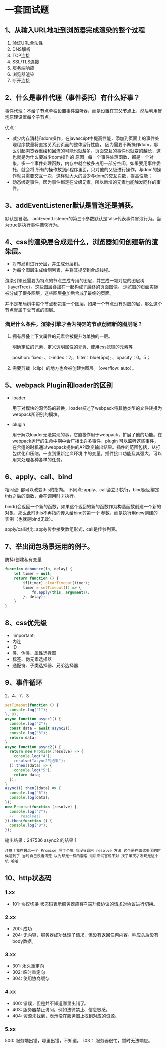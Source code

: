 # 一套面试题
## 1、从输入URL地址到浏览器完成渲染的整个过程
1. 验证URL合法性
2. DNS解析
3. TCP连接
4. SSL/TLS连接
5. 服务端响应
6. 浏览器渲染
7. 断开连接

## 2、什么是事件代理（事件委托）有什么好事？

事件代理：不给子节点单独设置事件监听器，而是设置在其父节点上，然后利用冒泡原理设置每个子节点。

优点：
- 减少内存消耗和dom操作，在javascript中提高性能，添加到页面上的事件处理程序数量将直接关系到页面的整体运行性能，
因为需要不断操作dom，那么引起浏览器重绘和回流的可能也就越多，页面交互的事件也就变的越长，这也就是为什么要减少dom操作的
原因。每一个事件处理函数，都是一个对象，多一个事件处理函数，内存中就会被多占用一部分空间。如果要用事件委托，就会将
所有的操作放到js程序里面，只对他的父级进行操作，与dom的操作就只需要交互一次，这样就大大的减少与dom的交互次数，提高性能；
- 动态绑定事件，因为事件绑定在父级元素，所以新增的元素也能触发同样的事件。

## 3、addEventListener默认是冒泡还是捕获。

默认是冒泡。
addEventListener的第三个参数默认是false代表事件冒泡行为。当为true是执行事件捕获行为。

## 4、css的渲染层合成是什么，浏览器如何创建新的渲染层。

- 对布局树进行分层，并生成分层树。
- 为每个图层生成绘制列表，并将其提交到合成线程。

渲染引擎还需要为特点的节点生成专用的图层，并生成一颗对应的图层树（layerTree）。这些图层叠加在一起构成了最终的页面图像。
浏览器的页面实际被分成了很多图层，这些图层叠加后合成了最终的页面。

并不是布局树中每个节点都包含一个图层，如果一个节点没有对应的层，那么这个节点就属于父节点的图层。

### 满足什么条件，渲染引擎才会为特定的节点创建新的图层呢？
1. 拥有层叠上下文属性的元素会被提升为单独的一层。 

   明确定位的元素、定义透明属性的元素、使用css滤镜的元素等

   position: fixed; 、z-index：2;、filter：blue(5px); 、opacity：0。5；
2. 需要剪裁（clip）的地方也会被创建为图层。（overflow: auto）。

## 5、webpack Plugin和loader的区别
- loader

  用于对模块的源代码的转换，loader描述了webpack将其他类型的文件转换为webpack所识别的模块。
- plugin 

  用于解决loader无法实现的事，它直接作用于webpack，扩展了他的功能。在webpack运行的生命中期中会广播出许多事件，plugin
   可以监听这些事件，在合适的时机通过webpack提供的API改变输出结果。插件的范围包括，从打包优化和压缩，一直到重新定义环境
   中的变量。插件接口功能及其强大，可以用来处理各种各样的任务。

## 6、apply、call、bind

相同点: 都可以改变this的指向。
不同点: apply、call会立即执行，bind返回绑定this之后的函数，会在调用时才执行。

bind()会返回一个新的函数，如果这个返回的新的函数作为构造函数创建一个新的对象，那么此时this不再指向传入给bind的第一个
参数，而是执行用new创建的 实例（也就是bind无效）。

apply/call对比: apply传参接受数组形式，call是传参列表。

## 7、举出闭包场景运用的例子。

防抖/创建私有变量
```javascript
function debounce(fn, delay) {
    let timer = null;
    return function () {
        if(timer) clearTimeout(timer);
        timer = setTimeout(() => {
            fn.apply(this, arguments);
        }, delay);
    }
}
```
## 8、css优先级
- !important;
- 内连
- ID
- 类、伪类、属性选择器
- 标签、伪元素选择器
- 通配符、子类选择器、兄弟选择器

## 9、事件循环
2、4、7、3
```javascript
setTimeout(function () {
  console.log("1");
}, 0);
async function async1() {
  console.log("2");
  const data = await async2();
  console.log("3");
  return data;
}
async function async2() {
  return new Promise((resolve) => {
    console.log("4");
    resolve("async2的结果");
  }).then((data) => {
    console.log("5");
    return data;
  });
}
async1().then((data) => {
  console.log("6");
  console.log(data);
});
new Promise(function (resolve) {
  console.log("7");
  //   resolve()
}).then(function () {
  console.log("8");
});

```
输出结果：247536 async2 的结果 1

``
注意！我在最后一个 Promise 埋了个坑 我没有调用 resolve 方法 这个是在面试美团的时候遇到了 当时自己没看清楚 以为都是一样的套路 最后面试官说不对 找了半天才发现是这个坑 哈哈
``

## 10、http状态码
### 1.xx
- 101: 协议切换 状态码表示服务器应客户端升级协议的请求对协议进行切换。
### 2.xx
- 200: 成功
- 204: 无内容，服务器成功处理了请求，但没有返回任何内容。响应头后没有body数据。
### 3.xx
- 301: 永久重定向
- 302: 临时重定向
- 304: 使用协商缓存
### 4.xx
- 400: 错误，但是并不知道哪里出错了。
- 403: 服务器禁止访问。例如法律禁止、信息敏感。
- 404: 资源未找到，表示没在服务器上找到对应的资源。
### 5.xx
500: 服务端出错，哪里出错，不知道。
503： 服务器很忙，暂时无法响应。
